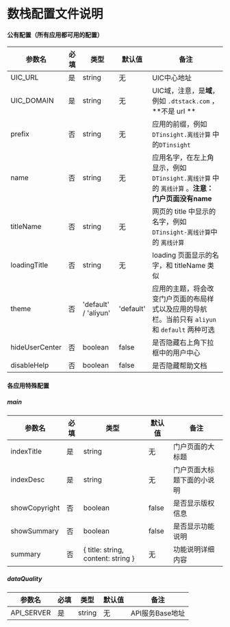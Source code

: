 # 数栈配置文件说明

#### 公有配置（所有应用都可用的配置）

| 参数名  | 必填  | 类型  |  默认值 | 备注  |
| ------------ | ------------ | ------------ | ------------ | ------------ |
|  UIC_URL |  是 | string  | 无  | UIC中心地址  |
|  UIC_DOMAIN | 是  | string  |  无 |  UIC域，注意，是**域**，例如 ```.dtstack.com``` ，**不是 url ** |
| prefix  | 否  |  string | 无  |  应用的前缀，例如 `DTinsight.离线计算` 中的`DTinsight` |
| name  |  否 | string  | 无  | 应用名字，在左上角显示，例如 `DTinsight.离线计算` 中的 `离线计算` 。**注意：门户页面没有name**  |
| titleName  | 否  |  string | 无  | 网页的 title 中显示的名字，例如`DTinsight-离线计算`中的 `离线计算`  |
| loadingTitle  |  否 |  string | 无  | loading 页面显示的名字，和 titleName 类似 |
| theme  |  否 | 'default' / 'aliyun'  | 'default'  | 应用的主题，将会改变门户页面的布局样式以及应用的导航栏。当前只有 `aliyun` 和 `default` 两种可选  |
| hideUserCenter |  否 | boolean  | false  | 是否隐藏右上角下拉框中的用户中心  |
| disableHelp  | 否  |  boolean | false  | 是否隐藏帮助文档  |

#### 各应用特殊配置

##### main
| 参数名  | 必填  | 类型  |  默认值 | 备注  |
| ------------ | ------------ | ------------ | ------------ | ------------ |
| indexTitle  |  是 | string  | 无  |  门户页面的大标题 |
| indexDesc  | 是  |  string | 无  | 门户页面大标题下面的小说明  |
| showCopyright | 否  |  boolean | false  | 是否显示版权信息  |
| showSummary | 否  | boolean  |  false | 是否显示功能说明  |
| summary | 否  |  { title: string, content: string } |  无 |  功能说明详细内容 |

##### dataQuality
| 参数名  | 必填  | 类型  |  默认值 | 备注  |
| ------------ | ------------ | ------------ | ------------ | ------------ |
| API_SERVER  |  是 | string  | 无  |  API服务Base地址 |
